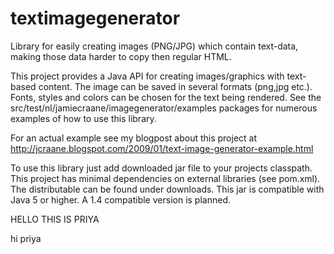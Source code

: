# textimagegenerator

Library for easily creating images (PNG/JPG) which contain text-data, making those data harder to copy then regular HTML.

This project provides a Java API for creating images/graphics with text-based content.
The image can be saved in several formats (png,jpg etc.). Fonts, styles and colors can be
chosen for the text being rendered. See the src/test/nl/jamiecraane/imagegenerator/examples
packages for numerous examples of how to use this library.

For an actual example see my blogpost about this project at http://jcraane.blogspot.com/2009/01/text-image-generator-example.html

To use this library just add downloaded jar file to your projects classpath.
This project has minimal dependencies on external libraries (see pom.xml). The distributable can be found under downloads.
This jar is compatible with Java 5 or higher. A 1.4 compatible version is planned.



HELLO THIS IS PRIYA

hi priya
